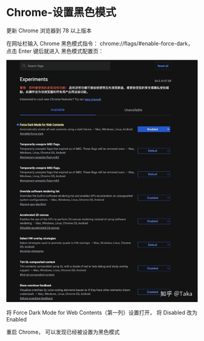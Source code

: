 # Chrome-设置黑色模式

更新 Chrome 浏览器到 78 以上版本

在网址栏输入 Chrome 黑色模式指令： chrome://flags/#enable-force-dark， 点击 Enter 键后就进入 黑色模式配置页：

![1](../Image/Chrome-%E8%AE%BE%E7%BD%AE%E9%BB%91%E8%89%B2%E6%A8%A1%E5%BC%8F/1.jpg)

将 Force Dark Mode for Web Contents（第一列）设置打开， 将 Disabled 改为 Enabled

重启 Chrome， 可以发现已经被设置为黑色模式
